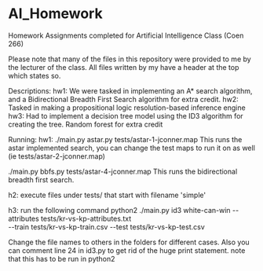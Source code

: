 # AI_Homework
Homework Assignments completed for Artificial Intelligence Class (Coen 266)

Please note that many of the files in this repository were provided to me by the lecturer of the class.
All files written by my have a header at the top which states so.

Descriptions:
hw1:
  We were tasked in implementing an A* search algorithm, and a Bidirectional Breadth First Search algorithm for extra credit.
hw2:
  Tasked in making a propositional logic resolution-based inference engine
hw3:
  Had to implement a decision tree model using the ID3 algorithm for creating the tree. Random forest for extra credit
  
Running:
hw1:
  ./main.py astar.py tests/astar-1-jconner.map
  This runs the astar implemented search, you can change the test maps to run it on as well (ie tests/astar-2-jconner.map)
  
  ./main.py bbfs.py tests/astar-4-jconner.map
  This runs the bidirectional breadth first search.
 
h2:
  execute files under tests/ that start with filename 'simple'
  
h3:
  run the following command
  python2 ./main.py id3 white-can-win --attributes tests/kr-vs-kp-attributes.txt \
--train tests/kr-vs-kp-train.csv --test tests/kr-vs-kp-test.csv

  Change the file names to others in the folders for different cases. 
  Also you can comment line 24 in id3.py to get rid of the huge print statement.
  note that this has to be run in python2
